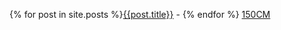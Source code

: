 {% for post in site.posts %}[{{post.title}}]({{post.url}}) - {% endfor %} [150CM](http://www.cs.tufts.edu/comp/150CM/syllabus.html)